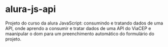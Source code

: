 # alura-js-api

Projeto do curso da alura JavaScript: consumindo e tratando dados de uma API, onde aprendo a consumir e tratar dados de uma API do ViaCEP e maanipular o dom para um preenchimento automático do formulário do projeto.
